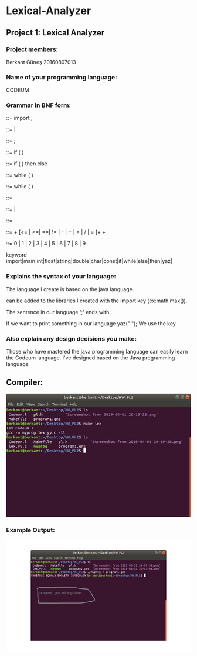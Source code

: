 # Lexical-Analyzer
## Project 1: Lexical Analyzer
### Project members:
Berkant Güneş 20160807013
### Name of your programming language:
CODEUM
### Grammar in BNF form:

<single type import declaration> ::= import <type name> ;

<type declarations> ::= <type declaration> | <type declarations> <type declaration>

<expression statement> ::= <statement expression> ;

<if then statement>::= if ( <expression> ) <statement>

<if then else statement>::= if ( <expression> ) then <statement no short if> else <statement>


<while statement> ::= while ( <expression> ) <statement>

<while statement no short if> ::= while ( <expression> ) <statement no short if>

<constant expression> ::= <expression>

<assignment expression> ::= <conditional expression> | <assignment>

<expression> ::= <assignment expression>

<relational expression> ::= <expression> + [<= | >=| ==| != | - | + | * | / | = ]+ + <expression> 

<digit> ::= 0 | 1 | 2 | 3 | 4 | 5 | 6 | 7 | 8 | 9

keyword import|main|int|float|string|double|char|const|if|while|else|then|yaz|




### Explains the syntax of your language:
The language I create is based on the java language.

can be added to the libraries I created with the import key (ex:math.max()).

The sentence in our language ';' ends with.

If we want to print something in our language yaz(" "); We use the key.

### Also explain any design decisions you make:

Those who have mastered the java programming language can easily learn the Codeum language.
I've designed based on the Java programming language

## Compiler:

![compiler image](https://github.com/brknt/Lexical-Analyzer/blob/master/Screenshot%20from%202019-04-01%2020-23-43.png)

### Example Output:
![Example image](https://github.com/brknt/Lexical-Analyzer/blob/master/Screenshot%20from%202019-04-01%2020-19-28.png)
